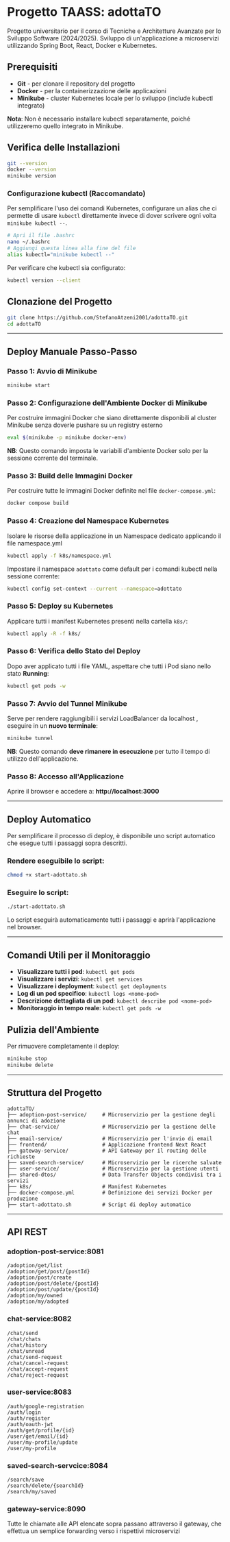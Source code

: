 # Progetto TAASS: adottaTO

Progetto universitario per il corso di Tecniche e Architetture Avanzate per lo Sviluppo Software (2024/2025).
Sviluppo di un'applicazione a microservizi utilizzando Spring Boot, React, Docker e Kubernetes.

## Prerequisiti
- **Git** - per clonare il repository del progetto
- **Docker** - per la containerizzazione delle applicazioni
- **Minikube** - cluster Kubernetes locale per lo sviluppo (include kubectl integrato)

**Nota**: Non è necessario installare kubectl separatamente, poiché utilizzeremo quello integrato in Minikube.

## Verifica delle Installazioni

```bash
git --version
docker --version
minikube version
```

### Configurazione kubectl (Raccomandato)

Per semplificare l'uso dei comandi Kubernetes, configurare un alias che ci permette di usare `kubectl` direttamente invece di dover scrivere ogni volta `minikube kubectl --`.
```bash
# Apri il file .bashrc
nano ~/.bashrc
# Aggiungi questa linea alla fine del file
alias kubectl="minikube kubectl --"
```
Per verificare che kubectl sia configurato:
```bash
kubectl version --client
```

## Clonazione del Progetto
```bash
git clone https://github.com/StefanoAtzeni2001/adottaTO.git
cd adottaTO
```
---
## Deploy Manuale Passo-Passo

### Passo 1: Avvio di Minikube
```bash
minikube start
```

### Passo 2: Configurazione dell'Ambiente Docker di Minikube
Per costruire immagini Docker che siano direttamente disponibili al cluster Minikube senza doverle pushare su un registry esterno

```bash
eval $(minikube -p minikube docker-env)
```

**NB**: Questo comando imposta le variabili d'ambiente Docker solo per la sessione corrente del terminale.

### Passo 3: Build delle Immagini Docker
Per costruire tutte le immagini Docker definite nel file `docker-compose.yml`:
```bash
docker compose build
```

### Passo 4: Creazione del Namespace Kubernetes
Isolare le risorse della applicazione in un Namespace dedicato applicando il file namespace.yml
```bash
kubectl apply -f k8s/namespace.yml
```

Impostare il namespace `adottato` come default per i comandi kubectl nella sessione corrente:
```bash
kubectl config set-context --current --namespace=adottato
```

### Passo 5: Deploy su Kubernetes

Applicare tutti i manifest Kubernetes presenti nella cartella `k8s/`:
```bash
kubectl apply -R -f k8s/
```

### Passo 6: Verifica dello Stato del Deploy

Dopo aver applicato tutti i file YAML, aspettare che tutti i Pod siano nello stato **Running**:

```bash
kubectl get pods -w
```
### Passo 7: Avvio del Tunnel Minikube
Serve per rendere raggiungibili i servizi LoadBalancer da localhost
, eseguire in un **nuovo terminale**:
```bash
minikube tunnel
```

**NB**: Questo comando **deve rimanere in esecuzione** per tutto il tempo di utilizzo dell'applicazione.

### Passo 8: Accesso all'Applicazione

Aprire il browser e accedere a: **http://localhost:3000**

---
## Deploy Automatico

Per semplificare il processo di deploy, è disponibile uno script automatico che esegue tutti i passaggi sopra descritti.

### Rendere eseguibile lo script:
```bash
chmod +x start-adottato.sh
```

### Eseguire lo script:
```bash
./start-adottato.sh
```

Lo script eseguirà automaticamente tutti i passaggi e aprirà l'applicazione nel browser.

---
## Comandi Utili per il Monitoraggio

- **Visualizzare tutti i pod**: `kubectl get pods`
- **Visualizzare i servizi**: `kubectl get services`
- **Visualizzare i deployment**: `kubectl get deployments`
- **Log di un pod specifico**: `kubectl logs <nome-pod>`
- **Descrizione dettagliata di un pod**: `kubectl describe pod <nome-pod>`
- **Monitoraggio in tempo reale**: `kubectl get pods -w`

## Pulizia dell'Ambiente

Per rimuovere completamente il deploy:

```bash
minikube stop
minikube delete
```
---
## Struttura del Progetto

```
adottaTO/
├── adoption-post-service/     # Microservizio per la gestione degli annunci di adozione
├── chat-service/              # Microservizio per la gestione delle chat
├── email-service/             # Microservizio per l'invio di email
├── frontend/                  # Applicazione frontend Next React
├── gateway-service/           # API Gateway per il routing delle richieste
├── saved-search-service/      # Microservizio per le ricerche salvate
├── user-service/              # Microservizio per la gestione utenti
├── shared-dtos/               # Data Transfer Objects condivisi tra i servizi
├── k8s/                       # Manifest Kubernetes
├── docker-compose.yml         # Definizione dei servizi Docker per produzione
├── start-adottato.sh          # Script di deploy automatico
```

--- 
## API REST

### adoption-post-service:8081
```
/adoption/get/list
/adoption/get/post/{postId}
/adoption/post/create
/adoption/post/delete/{postId}
/adoption/post/update/{postId}
/adoption/my/owned
/adoption/my/adopted
```
### chat-service:8082
```
/chat/send
/chat/chats
/chat/history
/chat/unread
/chat/send-request
/chat/cancel-request
/chat/accept-request
/chat/reject-request
```

### user-service:8083
```
/auth/google-registration
/auth/login
/auth/register
/auth/oauth-jwt
/auth/get/profile/{id}
/user/get/email/{id}
/user/my-profile/update
/user/my-profile
```

### saved-search-servcice:8084
```
/search/save
/search/delete/{searchId}
/search/my/saved
```

### gateway-service:8090
Tutte le chiamate alle API elencate sopra passano attraverso il gateway, che effettua un semplice forwarding verso i rispettivi microservizi

